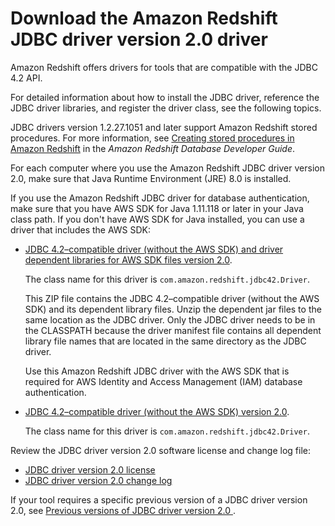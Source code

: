 # Download the Amazon Redshift JDBC driver version 2\.0 driver<a name="jdbc20-download-driver"></a>

Amazon Redshift offers drivers for tools that are compatible with the JDBC 4\.2 API\. 

For detailed information about how to install the JDBC driver, reference the JDBC driver libraries, and register the driver class, see the following topics\. 

JDBC drivers version 1\.2\.27\.1051 and later support Amazon Redshift stored procedures\. For more information, see [Creating stored procedures in Amazon Redshift](https://docs.aws.amazon.com/redshift/latest/dg/stored-procedure-overview.html) in the *Amazon Redshift Database Developer Guide*\. 

For each computer where you use the Amazon Redshift JDBC driver version 2\.0, make sure that Java Runtime Environment \(JRE\) 8\.0 is installed\. 

If you use the Amazon Redshift JDBC driver for database authentication, make sure that you have AWS SDK for Java 1\.11\.118 or later in your Java class path\. If you don't have AWS SDK for Java installed, you can use a driver that includes the AWS SDK:
+ [JDBC 4\.2–compatible driver \(without the AWS SDK\) and driver dependent libraries for AWS SDK files version 2\.0](https://s3.amazonaws.com/redshift-downloads/drivers/jdbc/2.0.0.4/redshift-jdbc42-2.0.0.4.zip)\. 

  The class name for this driver is `com.amazon.redshift.jdbc42.Driver`\.

  This ZIP file contains the JDBC 4\.2–compatible driver \(without the AWS SDK\) and its dependent library files\. Unzip the dependent jar files to the same location as the JDBC driver\. Only the JDBC driver needs to be in the CLASSPATH because the driver manifest file contains all dependent library file names that are located in the same directory as the JDBC driver\. 

  Use this Amazon Redshift JDBC driver with the AWS SDK that is required for AWS Identity and Access Management \(IAM\) database authentication\.
+ [JDBC 4\.2–compatible driver \(without the AWS SDK\) version 2\.0](https://s3.amazonaws.com/redshift-downloads/drivers/jdbc/2.0.0.4/redshift-jdbc42-2.0.0.4.jar)\. 

  The class name for this driver is `com.amazon.redshift.jdbc42.Driver`\.

Review the JDBC driver version 2\.0 software license and change log file: 
+ [JDBC driver version 2\.0 license](https://github.com/aws/amazon-redshift-jdbc-driver/blob/master/LICENSE) 
+ [JDBC driver version 2\.0 change log](https://github.com/aws/amazon-redshift-jdbc-driver/blob/master/CHANGELOG.md) 

If your tool requires a specific previous version of a JDBC driver version 2\.0, see [Previous versions of JDBC driver version 2\.0 ](jdbc20-previous-driver-version-20.md)\.